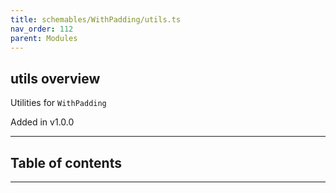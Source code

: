 ```yaml
---
title: schemables/WithPadding/utils.ts
nav_order: 112
parent: Modules
---
```


## utils overview

Utilities for `WithPadding`

Added in v1.0.0

---

<h2 class="text-delta">Table of contents</h2>

---
